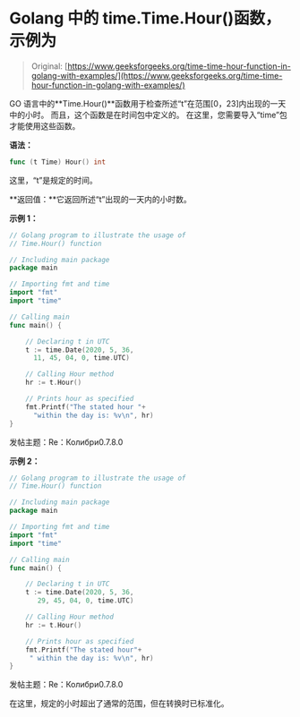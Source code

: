 # Golang 中的 time.Time.Hour()函数，示例为

> Original: [https://www.geeksforgeeks.org/time-time-hour-function-in-golang-with-examples/](https://www.geeksforgeeks.org/time-time-hour-function-in-golang-with-examples/)

GO 语言中的**Time.Hour()**函数用于检查所述“t”在范围[0，23]内出现的一天中的小时。 而且，这个函数是在时间包中定义的。 在这里，您需要导入“time”包才能使用这些函数。

**语法：**

```go
func (t Time) Hour() int

```

这里，“t”是规定的时间。

**返回值：**它返回所述“t”出现的一天内的小时数。

**示例 1：**

```go
// Golang program to illustrate the usage of
// Time.Hour() function

// Including main package
package main

// Importing fmt and time
import "fmt"
import "time"

// Calling main
func main() {

    // Declaring t in UTC
    t := time.Date(2020, 5, 36, 
      11, 45, 04, 0, time.UTC)

    // Calling Hour method
    hr := t.Hour()

    // Prints hour as specified
    fmt.Printf("The stated hour "+
      "within the day is: %v\n", hr)
}
```

发帖主题：Re：Колибри0.7.8.0

**示例 2：**

```go
// Golang program to illustrate the usage of
// Time.Hour() function

// Including main package
package main

// Importing fmt and time
import "fmt"
import "time"

// Calling main
func main() {

    // Declaring t in UTC
    t := time.Date(2020, 5, 36,
       29, 45, 04, 0, time.UTC)

    // Calling Hour method
    hr := t.Hour()

    // Prints hour as specified
    fmt.Printf("The stated hour"+
     " within the day is: %v\n", hr)
}
```

发帖主题：Re：Колибри0.7.8.0

在这里，规定的小时超出了通常的范围，但在转换时已标准化。